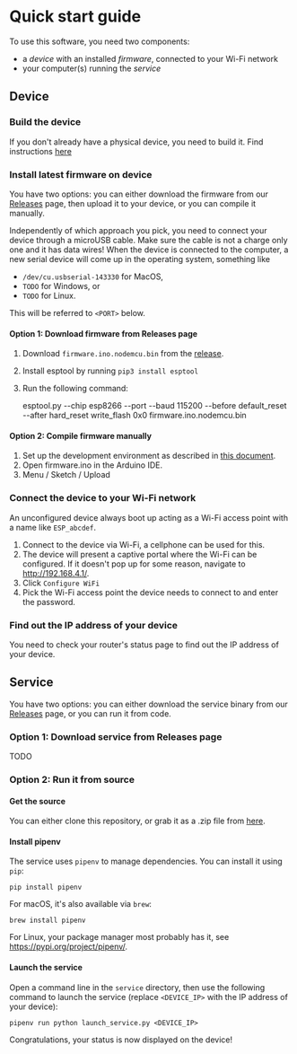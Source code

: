 # Quick start guide

To use this software, you need two components:
- a _device_ with an installed _firmware_, connected to your Wi-Fi network
- your computer(s) running the _service_

## Device

### Build the device

If you don't already have a physical device, you need to build it. Find instructions [here](BuildTheDevice.md)

### Install latest firmware on device

You have two options: you can either download the firmware from our [Releases][] page, then upload it to your device, or you can compile it manually.

Independently of which approach you pick, you need to connect your device through a microUSB cable.
Make sure the cable is not a charge only one and it has data wires!
When the device is connected to the computer, a new serial device will come up in the operating system, something like

- `/dev/cu.usbserial-143330` for MacOS,
- `TODO` for Windows, or
- `TODO` for Linux.

This will be referred to `<PORT>` below.

#### Option 1: Download firmware from Releases page

1. Download `firmware.ino.nodemcu.bin` from the [release][Releases].
2. Install esptool by running `pip3 install esptool`
3. Run the following command:

    esptool.py --chip esp8266 --port <PORT> --baud 115200 --before default_reset --after hard_reset write_flash 0x0 firmware.ino.nodemcu.bin

#### Option 2: Compile firmware manually

1. Set up the development environment as described in [this document](../firmware/README.md).
2. Open firmware.ino in the Arduino IDE.
3. Menu / Sketch / Upload

### Connect the device to your Wi-Fi network

An unconfigured device always boot up acting as a Wi-Fi access point with a name like `ESP_abcdef`.

1. Connect to the device via Wi-Fi, a cellphone can be used for this.
2. The device will present a captive portal where the Wi-Fi can be configured.
   If it doesn't pop up for some reason, navigate to http://192.168.4.1/.
3. Click `Configure WiFi`
4. Pick the Wi-Fi access point the device needs to connect to and enter the password.

### Find out the IP address of your device

You need to check your router's status page to find out the IP address of your device.

## Service

You have two options: you can either download the service binary from our [Releases][] page, or you can run it from code.

### Option 1: Download service from Releases page

TODO

### Option 2: Run it from source

#### Get the source

You can either clone this repository, or grab it as a .zip file from [here][source-archive].

#### Install pipenv

The service uses `pipenv` to manage dependencies. You can install it using `pip`:

```
pip install pipenv
```

For macOS, it's also available via `brew`:

```
brew install pipenv
```

For Linux, your package manager most probably has it, see https://pypi.org/project/pipenv/.

#### Launch the service

Open a command line in the `service` directory, then use the following command to launch the service (replace `<DEVICE_IP>` with the IP address of your device):

```
pipenv run python launch_service.py <DEVICE_IP>
```

Congratulations, your status is now displayed on the device!

[Releases]: https://github.com/Formlabs/Hackathon-2021-CheckMeet/releases
[source-archive]: https://github.com/Formlabs/Hackathon-2021-CheckMeet/archive/refs/heads/master.zip
